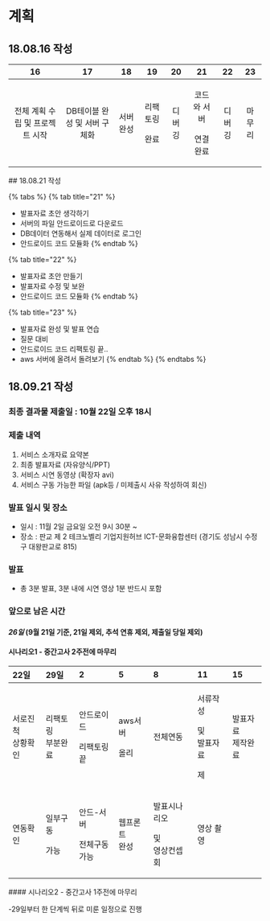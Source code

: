 # 계획

## 18.08.16 작성 

<table>
  <thead>
    <tr>
      <th style="text-align:center">16</th>
      <th style="text-align:center">17</th>
      <th style="text-align:center">18</th>
      <th style="text-align:center">19</th>
      <th style="text-align:center">20</th>
      <th style="text-align:center">21</th>
      <th style="text-align:center">22</th>
      <th style="text-align:center">23</th>
    </tr>
  </thead>
  <tbody>
    <tr>
      <td style="text-align:center">전체 계획 수립 및 프로젝트 시작</td>
      <td style="text-align:center">DB테이블 완성 및 서버 구체화</td>
      <td style="text-align:center">서버 완성</td>
      <td style="text-align:center">
        <p>리팩토링</p>
        <p>완료</p>
      </td>
      <td style="text-align:center">디버깅</td>
      <td style="text-align:center">
        <p>코드와 서버</p>
        <p>연결 완료</p>
      </td>
      <td style="text-align:center">디버깅</td>
      <td style="text-align:center">마무리</td>
    </tr>
  </tbody>
</table>## 18.08.21 작성

{% tabs %}
{% tab title="21" %}
* 발표자료 초안 생각하기
* 서버의 파일 안드로이드로 다운로드
* DB데이터 연동해서 실제 데이터로 로그인
* 안드로이드 코드 모듈화 
{% endtab %}

{% tab title="22" %}
* 발표자료 초안 만들기
* 발표자료 수정 및 보완
* 안드로이드 코드 모듈화
{% endtab %}

{% tab title="23" %}
* 발표자료 완성 및 발표 연습
* 질문 대비
* 안드로이드 코드 리팩토링 끝..
* aws 서버에 올려서 돌려보기 
{% endtab %}
{% endtabs %}

## 18.09.21 작성

### 최종 결과물 제출일 : 10월 22일 오후 18시

### 제출 내역

1. 서비스 소개자료 요약본
2. 최종 발표자료 \(자유양식/PPT\)
3. 서비스 시연 동영상 \(확장자 avi\)
4. 서비스 구동 가능한 파일 \(apk등 / 미제출시 사유 작성하여 회신\)

### 발표 일시 및 장소

* 일시 : 11월 2일 금요일 오전 9시 30분 ~
* 장소 : 판교 제 2 테크노벨리 기업지원허브 ICT-문화융합센터 \(경기도 성남시 수정구 대왕판교로 815\)

### 발표

* 총 3분 발표, 3분 내에 시연 영상 1분 반드시 포함

### 앞으로 남은 시간 

#### _**26일**_ \(9월 21일 기준, 21일 제외, 추석 연휴 제외, 제출일 당일 제외\) 

#### 시나리오1 - 중간고사 2주전에 마무리 

<table>
  <thead>
    <tr>
      <th style="text-align:left">22일</th>
      <th style="text-align:left">29일</th>
      <th style="text-align:left">2</th>
      <th style="text-align:left">5</th>
      <th style="text-align:left">8</th>
      <th style="text-align:left">11</th>
      <th style="text-align:left">15</th>
    </tr>
  </thead>
  <tbody>
    <tr>
      <td style="text-align:left">서로진척
        <br />상황확인</td>
      <td style="text-align:left">리팩토링
        <br />부분완료</td>
      <td style="text-align:left">
        <p>안드로이드</p>
        <p>리팩토링끝</p>
      </td>
      <td style="text-align:left">
        <p>aws서버</p>
        <p>올리</p>
      </td>
      <td style="text-align:left">전체연동</td>
      <td style="text-align:left">
        <p>서류작성</p>
        <p>및
          <br />발표자료</p>
        <p>제</p>
      </td>
      <td style="text-align:left">발표자료
        <br />제작완료</td>
    </tr>
    <tr>
      <td style="text-align:left">연동확인</td>
      <td style="text-align:left">
        <p>일부구동</p>
        <p>가능</p>
      </td>
      <td style="text-align:left">
        <p>안드-서버</p>
        <p>전체구동
          <br />가능</p>
      </td>
      <td style="text-align:left">웹프론트
        <br />완성</td>
      <td style="text-align:left">
        <p>발표시나리오</p>
        <p>및
          <br />영상컨셉회</p>
      </td>
      <td style="text-align:left">영상 촬영</td>
      <td style="text-align:left"></td>
    </tr>
  </tbody>
</table>#### 시나리오2 - 중간고사 1주전에 마무리 

-29일부터 한 단계씩 뒤로 미룬 일정으로 진행 

